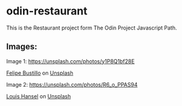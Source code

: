 # odin-restaurant
This is the Restaurant project form The Odin Project Javascript Path.
## Images: 
Image 1: https://unsplash.com/photos/y1P8Q1bf28E

[Felipe Bustillo](https://unsplash.com/@pipe_fx) on [Unsplash](https://unsplash.com/)

Image 2: https://unsplash.com/photos/R6_o_PPAS94

[Louis Hansel](https://unsplash.com/@louishansel) on [Unsplash](https://unsplash.com/)